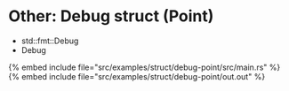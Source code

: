 # Other: Debug struct (Point)


* std::fmt::Debug
* Debug

{% embed include file="src/examples/struct/debug-point/src/main.rs" %}
{% embed include file="src/examples/struct/debug-point/out.out" %}

